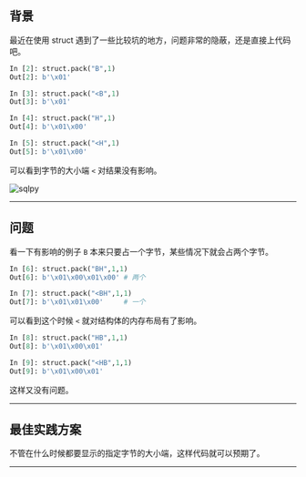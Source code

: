 ## 背景
最近在使用 struct 遇到了一些比较坑的地方，问题非常的隐蔽，还是直接上代码吧。

```python
In [2]: struct.pack("B",1)                                                                                                     
Out[2]: b'\x01'

In [3]: struct.pack("<B",1)                                                                                                    
Out[3]: b'\x01'

In [4]: struct.pack("H",1)                                                                                                     
Out[4]: b'\x01\x00'

In [5]: struct.pack("<H",1)                                                                                                    
Out[5]: b'\x01\x00'
```
可以看到字节的大小端 `<` 对结果没有影响。

![sqlpy](static/2020-25/sqlpy-struct.jpg)

---


## 问题
看一下有影响的例子 `B` 本来只要占一个字节，某些情况下就会占两个字节。
```python
In [6]: struct.pack("BH",1,1)                                                                                                  
Out[6]: b'\x01\x00\x01\x00' # 两个

In [7]: struct.pack("<BH",1,1)                                                                                                 
Out[7]: b'\x01\x01\x00'     # 一个
```
可以看到这个时候 `<` 就对结构体的内存布局有了影响。
```python
In [8]: struct.pack("HB",1,1)                                                                                                  
Out[8]: b'\x01\x00\x01'

In [9]: struct.pack("<HB",1,1)                                                                                                 
Out[9]: b'\x01\x00\x01'
```
这样又没有问题。

---

## 最佳实践方案
不管在什么时候都要显示的指定字节的大小端，这样代码就可以预期了。

---

